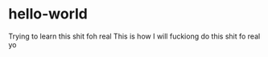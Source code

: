 # hello-world
Trying to learn this shit foh real
This is how I will fuckiong do this shit fo real yo
